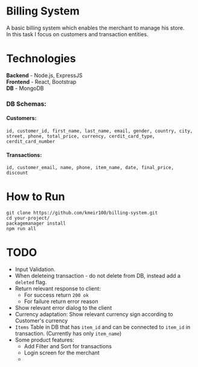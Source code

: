 # Billing System

A basic billing system which enables the merchant to manage his store.   
In this task I focus on customers and transaction entities.

# Technologies

**Backend** - Node.js, ExpressJS  
**Frontend** - React, Bootstrap  
**DB** - MongoDB  

### DB Schemas:
#### Customers:
   
`id, customer_id, first_name, last_name, email, gender, country, city, street, phone, total_price, currency, cerdit_card_type, cerdit_card_number`
 
#### Transactions:
  
`id, customer_email, name, phone, item_name, date, final_price, discount`

# How to Run
```shell
git clone https://github.com/kmeir100/billing-system.git
cd your-project/
packagemanager install
npm run all
```
  
# TODO
- Input Validation.  
- When deleteing transaction - do not delete from DB, instead add a `deleted` flag.  
- Return relevant response to client:
  - For success return `200 ok`
  - For failure return error reason
- Show relevant error dialog to the client
- Currency adaptation: Show relevant currency sign according to Customer's currency
- `Items` Table in DB that has `item_id` and can be connected to `item_id` in transaction. (Currently has only `item_name`)
- Some product features:
  - Add Filter and Sort for transactions
  - Login screen for the merchant
  - 


